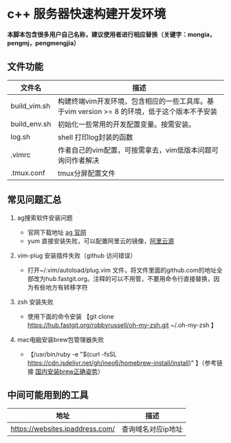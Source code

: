 # c++ 服务器快速构建开发环境

**本脚本包含很多用户自己名称，建议使用者进行相应替换（关键字：mongia，pengmj，pengmengjia）**

## 文件功能

| 文件名 | 描述 |
| ----   | ---- |
| build_vim.sh | 构建终端vim开发环境，包含相应的一些工具库。基于vim version >= 8 的环境，低于这个版本不予安装 |
| build_env.sh | 初始化一些常用的开发配置变量。按需安装。|
| log.sh       | shell 打印log封装的函数 |
| .vimrc       | 作者自己的vim配置，可按需拿去，vim低版本问题可询问作者解决 |
| .tmux.conf   | tmux分屏配置文件 |

## 常见问题汇总
1. ag搜索软件安装问题
    * 官网下载地址 [ag 官网](https://github.com/mizuno-as/silversearcher-ag)
    * yum 直接安装失败，可以配置阿里云的镜像，[阿里云源](https://developer.aliyun.com/mirror)

2. vim-plug 安装插件失败（github 访问错误）
    *  打开~/.vim/autoload/plug.vim 文件，将文件里面的github.com的地址全部改为hub.fastgit.org。注释的可以不用管，不要用命令行直接替换，因为有些地方有转移字符

3. zsh 安装失败
    * 使用下面的命令安装 【git clone https://hub.fastgit.org/robbyrussell/oh-my-zsh.git ~/.oh-my-zsh 】

4. mac电脑安装brew包管理器失败
    * 【/usr/bin/ruby -e "$(curl -fsSL https://cdn.jsdelivr.net/gh/ineo6/homebrew-install/install)" 】（参考链接 [国内安装brew正确姿势](https://cloud.tencent.com/developer/article/1853162)）

## 中间可能用到的工具
| 地址 | 描述 |
| ---- | ---- |
| https://websites.ipaddress.com/ | 查询域名对应ip地址 | 
